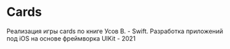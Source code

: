 # Cards
Реализация игры cards по книге Усов В. - Swift. Разработка приложений под iOS на основе фреймворка UIKit - 2021
